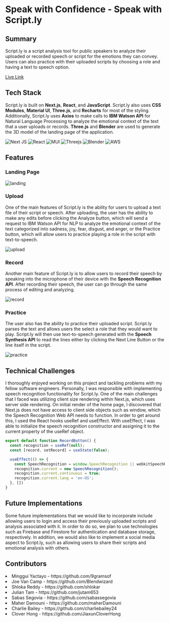 # Speak with Confidence - Speak with Script.ly

## Summary
Script.ly is a script analysis tool for public speakers to analyze their uploaded or recorded speech or script for the emotions they can convey. Users can also practice with their uploaded scripts by choosing a role and having a text to speech option.

[Live Link](http://getscriptly.com/)
 
## Tech Stack
Script.ly is built on **Next.js**, **React**, and **JavaScript**. Script.ly also uses **CSS Modules**, **Material UI**, **Three.js**, and **Recharts** for most of the styling. Additionally, Script.ly uses **Axios** to make calls to **IBM Watson API** for Natural Language Processing to analyze the emotional context of the text that a user uploads or records. **Three.js** and **Blender** are used to generate the 3D model of the landing page of the application.

![Next JS](https://img.shields.io/badge/Next-black?style=for-the-badge&logo=next.js&logoColor=white)
![React](https://img.shields.io/badge/react-%2320232a.svg?style=for-the-badge&logo=react&logoColor=%2361DAFB)
![MUI](https://img.shields.io/badge/MUI-%230081CB.svg?style=for-the-badge&logo=mui&logoColor=white)
![Threejs](https://img.shields.io/badge/threejs-black?style=for-the-badge&logo=three.js&logoColor=white)
![Blender](https://img.shields.io/badge/blender-%23F5792A.svg?style=for-the-badge&logo=blender&logoColor=white)
![AWS](https://img.shields.io/badge/AWS-%23FF9900.svg?style=for-the-badge&logo=amazon-aws&logoColor=white)

## Features

### Landing Page
![landing](https://media.giphy.com/media/Z6GZgQeElCKorCNMKd/giphy.gif)

### Upload
One of the main features of Script.ly is the ability for users to upload a text file of their script or speech. After uploading, the user has the ability to make any edits before clicking the Analyze button, which will send a request to IBM Watson API for NLP to analyze the emotional context of the text categorized into sadness, joy, fear, disgust, and anger, or the Practice button, which will allow users to practice playing a role in the script with text-to-speech.

![upload](https://media.giphy.com/media/pHiDJ3TrwBKNPJPxxR/giphy.gif)

### Record
Another main feature of Script.ly is to allow users to record their speech by speaking into the microphone of their device with the **Speech Recognition API**. After recording their speech, the user can go through the same process of editing and analyzing.

![record](https://media.giphy.com/media/ME8rhO34WkvV6zpG9n/giphy.gif)

### Practice
The user also has the ability to practice their uploaded script. Script.ly parses the text and allows users the select a role that they would want to play. Script.ly will then use text-to-speech generated with the **Speech Synthesis API** to read the lines either by clicking the Next Line Button or the line itself in the script.

![practice](https://media.giphy.com/media/hLkBrqv8isC7cy1lsT/giphy.gif)

## Technical Challenges
I thoroughly enjoyed working on this project and tackling problems with my fellow software engineers. Personally, I was responsible with implementing speech recognition functionality for Script.ly. One of the main challenges that I faced was utilizing client size rendering within Next.js, which uses server side rendering. On initial render of the home page, I discovered that Next.js does not have access to client side objects such as window, which the Speech Recognition Web API needs to function. In order to get around this, I used the React hooks useRef and useEffect. With useEffect, I was able to initialize the speech recognition constructor and assigning it to the current property of the useRef object.

```javascript
export default function RecordButton() {
  const recognition = useRef(null);
  const [record, setRecord] = useState(false);

  useEffect(() => {
    const SpeechRecognition = window.SpeechRecognition || webkitSpeechRecognition;
    recognition.current = new SpeechRecognition();
    recognition.current.continuous = true;
    recognition.current.lang = 'en-US';
  }, [])
}
```

## Future Implementations
Some future implementations that we would like to incorporate include allowing users to login and access their previously uploaded scripts and analysis associated with it. In order to do so, we plan to use technologies such as Firebase and Firestore for authentication and database storage, respectively. In addition, we would also like to implement a social media aspect to Script.ly, such as allowing users to share their scripts and emotional analysis with others.

## Contributors
<li>Minggui Yactayo - https://github.com/9gramsof</li>
<li>Joe Van Camp - https://github.com/Blendwizard</li>
<li>Shloka Reddy - https://github.com/shlokar</li>
<li>Julian Tam - https://github.com/jutam653</li>
<li>Sabas Segovia - https://github.com/sabassegovia</li>
<li>Maher Damouni - https://github.com/maherDamouni</li>
<li>Charlie Bailey - https://github.com/charliebailey24</li>
<li>Clover Hong - https://github.com/JiaxunCloverHong</li>


